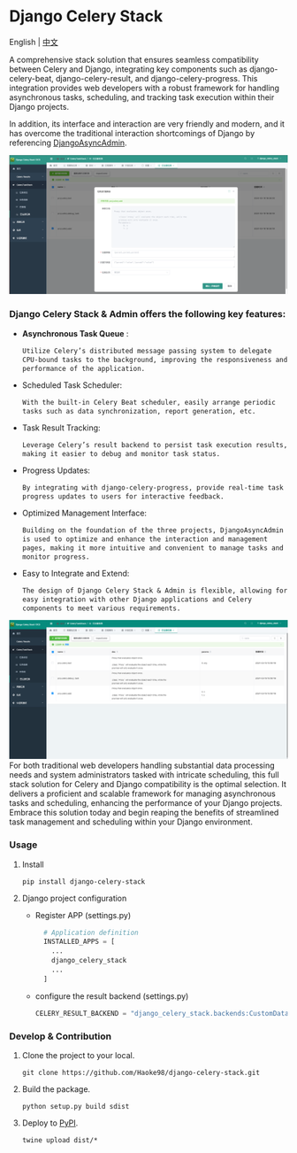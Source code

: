 # Django Celery Stack

English |  [中文](README.zh.md)

A comprehensive stack solution that ensures seamless compatibility between Celery and Django, integrating key components
such as django-celery-beat, django-celery-result, and django-celery-progress. This integration provides web developers
with a robust framework for handling asynchronous tasks, scheduling, and tracking task execution within their Django
projects.

In addition, its interface and interaction are very friendly and modern, and it has overcome the traditional interaction
shortcomings of Django by referencing [DjangoAsyncAdmin](https://github.com/Haoke98/DjangoAsyncAdmin).

![](assets/registeredTaskRunForm.png)

### Django Celery Stack & Admin offers the following key features:

* **Asynchronous Task Queue** :

      Utilize Celery’s distributed message passing system to delegate CPU-bound tasks to the background, improving the responsiveness and performance of the application.

* Scheduled Task Scheduler:

      With the built-in Celery Beat scheduler, easily arrange periodic tasks such as data synchronization, report generation, etc.

* Task Result Tracking:

      Leverage Celery’s result backend to persist task execution results, making it easier to debug and monitor task status.

* Progress Updates:

      By integrating with django-celery-progress, provide real-time task progress updates to users for interactive feedback.

* Optimized Management Interface:

      Building on the foundation of the three projects, DjangoAsyncAdmin is used to optimize and enhance the interaction and management pages, making it more intuitive and convenient to manage tasks and monitor progress.

* Easy to Integrate and Extend:

      The design of Django Celery Stack & Admin is flexible, allowing for easy integration with other Django applications and Celery components to meet various requirements.

![](assets/registeredTaskList.png)
For both traditional web developers handling substantial data processing needs and system administrators tasked with
intricate scheduling, this full stack solution for Celery and Django compatibility is the optimal selection.
It delivers a proficient and scalable framework for managing asynchronous tasks and scheduling, enhancing the
performance of your Django projects. Embrace this solution today and begin reaping the benefits of streamlined task
management and scheduling within your Django environment.
### Usage
1. Install
    ```shell
    pip install django-celery-stack
    ```
2. Django project configuration
    
    * Register APP (settings.py)
      ```python
        # Application definition
        INSTALLED_APPS = [
          ...
          django_celery_stack
          ...
        ]
      ```
    
    * configure the result backend (settings.py)
        ```python
        CELERY_RESULT_BACKEND = "django_celery_stack.backends:CustomDatabaseBackend"
        ```
### Develop & Contribution

1. Clone the project to your local.
    ```shell
    git clone https://github.com/Haoke98/django-celery-stack.git
   ```
2. Build the package.
    ```shell
    python setup.py build sdist
    ```
3. Deploy to [PyPI](https://pypi.org).
    ```shell
    twine upload dist/* 
   ```